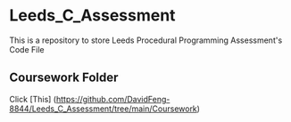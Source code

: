 # Leeds_C_Assessment
This is a repository to store Leeds Procedural Programming Assessment's Code File

## Coursework Folder
Click [This] (https://github.com/DavidFeng-8844/Leeds_C_Assessment/tree/main/Coursework)
